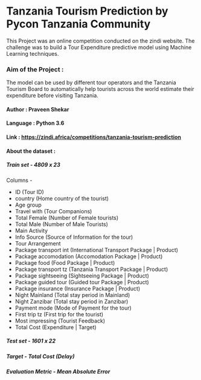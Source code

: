 
# Tanzania Tourism Prediction by Pycon Tanzania Community

This Project was an online competition conducted on the zindi website. The challenge was to build a Tour Expenditure predictive model using Machine Learning techniques.

### Aim of the Project : 

The model can be used by different tour operators and the Tanzania Tourism Board to automatically help tourists across the world estimate their expenditure before visiting Tanzania.

#### Author : Praveen Shekar

#### Language : Python 3.6

#### Link : https://zindi.africa/competitions/tanzania-tourism-prediction

#### About the dataset :

##### Train set - 4809 x  23

Columns -

- ID (Tour ID)
- country (Home country of the tourist)
- Age group 
- Travel with (Tour Companions)
- Total Female (Number of Female tourists)
- Total Male (Number of Male Tourists)
- Main Activity
- Info Source (Source of Information for the tour)
- Tour Arrangement
- Package transport int (International Transport Package | Product)
- Package accomodation (Accomodation Package | Product)
- Package food (Food Package | Product)
- Package transport tz (Tanzania Transport Package | Product)
- Package sightseeing (Sightseeing Package | Product)
- Package guided tour (Guided tour Package | Product)
- Package insurance (Insurance Package | Product)
- Night Mainland (Total stay period in Mainland)
- Night Zanzibar (Total stay period in Zanzibar)
- Payment mode (Mode of Payment for the tour)
- First trip tz (First trip for the tourist)
- Most impressing (Tourist Feedback)
- Total Cost (Expenditure | Target)

##### Test set - 1601 x 22

##### Target - Total Cost (Delay)

##### Evaluation Metric - Mean Absolute Error